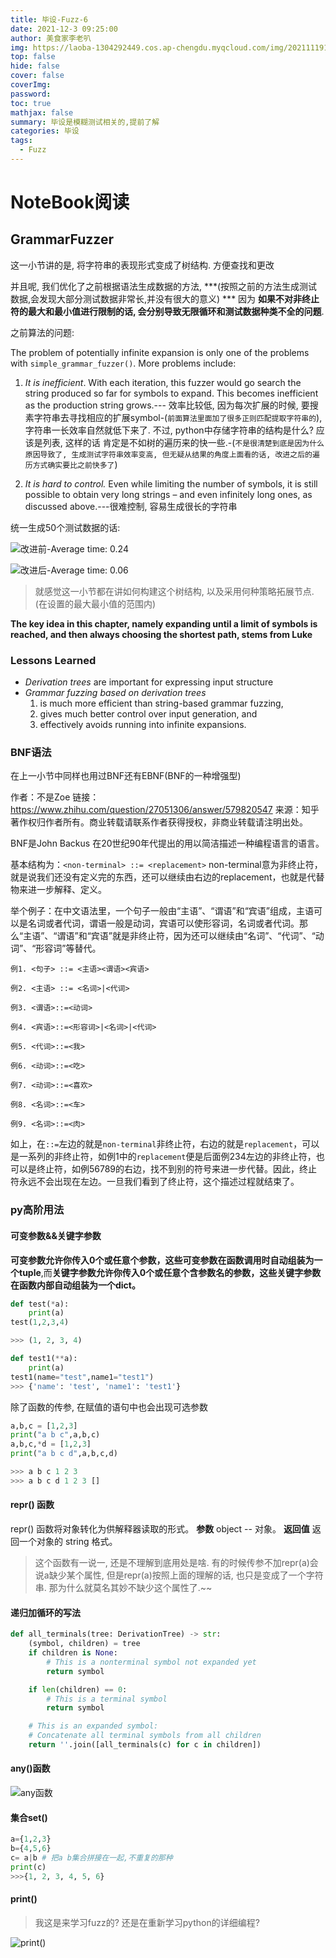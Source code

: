 ```yaml
---
title: 毕设-Fuzz-6
date: 2021-12-3 09:25:00
author: 美食家李老叭
img: https://laoba-1304292449.cos.ap-chengdu.myqcloud.com/img/20211119142134.png
top: false
hide: false
cover: false
coverImg: 
password: 
toc: true
mathjax: false
summary: 毕设是模糊测试相关的,提前了解
categories: 毕设
tags:
  - Fuzz
---
```


# NoteBook阅读

## GrammarFuzzer

这一小节讲的是, 将字符串的表现形式变成了树结构. 方便查找和更改

并且呢, 我们优化了之前根据语法生成数据的方法, ***(按照之前的方法生成测试数据,会发现大部分测试数据非常长,并没有很大的意义) *** 因为 **如果不对非终止符的最大和最小值进行限制的话, 会分别导致无限循环和测试数据种类不全的问题**.

之前算法的问题:

The problem of potentially infinite expansion is only one of the problems with `simple_grammar_fuzzer()`.  More problems include:

1. *It is inefficient*.  With each iteration, this fuzzer would go search the string produced so far for symbols to expand.  This becomes inefficient as the production string grows.--- 效率比较低, 因为每次扩展的时候, 要搜素字符串去寻找相应的扩展symbol-(`前面算法里面加了很多正则匹配提取字符串的`), 字符串一长效率自然就低下来了. 不过, python中存储字符串的结构是什么? 应该是列表, 这样的话 肯定是不如树的遍历来的快一些.-(`不是很清楚到底是因为什么原因导致了, 生成测试字符串效率变高, 但无疑从结果的角度上面看的话, 改进之后的遍历方式确实要比之前快多了`)

2. *It is hard to control.*  Even while limiting the number of symbols, it is still possible to obtain very long strings – and even infinitely long ones, as discussed above.---很难控制, 容易生成很长的字符串

统一生成50个测试数据的话:

![改进前-Average time: 0.24](https://laoba-1304292449.cos.ap-chengdu.myqcloud.com/img/20211204154412.png)

![改进后-Average time: 0.06](https://laoba-1304292449.cos.ap-chengdu.myqcloud.com/img/20211204154543.png)

> 就感觉这一小节都在讲如何构建这个树结构, 以及采用何种策略拓展节点.(在设置的最大最小值的范围内)

**The key idea in this chapter, namely expanding until a limit of symbols is reached, and then always choosing the shortest path, stems from Luke**

### Lessons Learned

* _Derivation trees_ are important for expressing input structure
* _Grammar fuzzing based on derivation trees_ 
    1. is much more efficient than string-based grammar fuzzing,
    2. gives much better control over input generation, and
    3. effectively avoids running into infinite expansions.

### BNF语法

在上一小节中同样也用过BNF还有EBNF(BNF的一种增强型)

作者：不是Zoe
链接：https://www.zhihu.com/question/27051306/answer/579820547
来源：知乎
著作权归作者所有。商业转载请联系作者获得授权，非商业转载请注明出处。

BNF是John Backus 在20世纪90年代提出的用以简洁描述一种编程语言的语言。

基本结构为：`<non-terminal> ::= <replacement>` non-terminal意为非终止符，就是说我们还没有定义完的东西，还可以继续由右边的replacement，也就是代替物来进一步解释、定义。

举个例子：在中文语法里，一个句子一般由“主语”、“谓语”和“宾语”组成，主语可以是名词或者代词，谓语一般是动词，宾语可以使形容词，名词或者代词。那么“主语”、“谓语”和“宾语”就是非终止符，因为还可以继续由“名词”、“代词”、“动词”、“形容词”等替代。

```text
例1. <句子> ::= <主语><谓语><宾语>

例2. <主语> ::= <名词>|<代词>

例3. <谓语>::=<动词>

例4. <宾语>::=<形容词>|<名词>|<代词>

例5. <代词>::=<我>

例6. <动词>::=<吃>

例7. <动词>::=<喜欢>

例8. <名词>::=<车>

例9. <名词>::=<肉>
```

如上，在`::=`左边的就是`non-terminal`非终止符，右边的就是`replacement`，可以是一系列的非终止符，如例1中的`replacement`便是后面例234左边的非终止符，也可以是终止符，如例56789的右边，找不到别的符号来进一步代替。因此，终止符永远不会出现在左边。一旦我们看到了终止符，这个描述过程就结束了。

### py高阶用法

#### 可变参数&&关键字参数

**可变参数允许你传入0个或任意个参数，这些可变参数在函数调用时自动组装为一个tuple**,而**关键字参数允许你传入0个或任意个含参数名的参数，这些关键字参数在函数内部自动组装为一个dict。**

```python
def test(*a):
    print(a)
test(1,2,3,4)

>>> (1, 2, 3, 4)
```

```python
def test1(**a):
    print(a)
test1(name="test",name1="test1")
>>> {'name': 'test', 'name1': 'test1'}
```

除了函数的传参, 在赋值的语句中也会出现可选参数

```python
a,b,c = [1,2,3]
print("a b c",a,b,c)
a,b,c,*d = [1,2,3]
print("a b c d",a,b,c,d)

>>> a b c 1 2 3
>>> a b c d 1 2 3 []
```

#### repr() 函数

repr() 函数将对象转化为供解释器读取的形式。
**参数**
object -- 对象。
**返回值**
返回一个对象的 string 格式。

> 这个函数有一说一, 还是不理解到底用处是啥. 有的时候传参不加repr(a)会说a缺少某个属性, 但是repr(a)按照上面的理解的话, 也只是变成了一个字符串. 那为什么就莫名其妙不缺少这个属性了.~~

#### 递归加循环的写法

```python
def all_terminals(tree: DerivationTree) -> str:
    (symbol, children) = tree
    if children is None:
        # This is a nonterminal symbol not expanded yet
        return symbol

    if len(children) == 0:
        # This is a terminal symbol
        return symbol

    # This is an expanded symbol:
    # Concatenate all terminal symbols from all children
    return ''.join([all_terminals(c) for c in children])
```

#### any()函数

![any函数](https://laoba-1304292449.cos.ap-chengdu.myqcloud.com/img/20211203211320.png)

#### 集合set()

```python
a={1,2,3}
b={4,5,6}
c= a|b # 把a b集合拼接在一起,不重复的那种
print(c)
>>>{1, 2, 3, 4, 5, 6}
```

#### print()

> 我这是来学习fuzz的? 还是在重新学习python的详细编程?

![print()](https://laoba-1304292449.cos.ap-chengdu.myqcloud.com/img/20211204152407.png)



